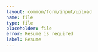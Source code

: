 ```yaml
---
layout: common/form/input/upload
name: file
type: file
placeholder: file
error: Resume is required
label: Resume
---
```

